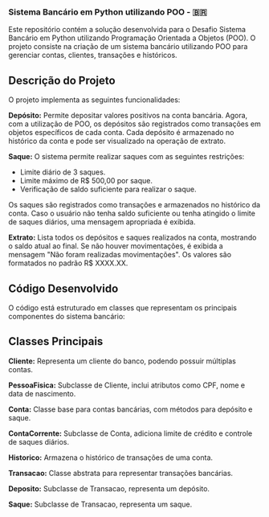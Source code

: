 ### Sistema Bancário em Python utilizando POO - :brazil:
Este repositório contém a solução desenvolvida para o Desafio Sistema Bancário em Python utilizando Programação Orientada a Objetos (POO). O projeto consiste na criação de um sistema bancário utilizando POO para gerenciar contas, clientes, transações e históricos.

## Descrição do Projeto
O projeto implementa as seguintes funcionalidades:

<strong>Depósito:</strong> Permite depositar valores positivos na conta bancária. Agora, com a utilização de POO, os depósitos são registrados como transações em objetos específicos de cada conta. Cada depósito é armazenado no histórico da conta e pode ser visualizado na operação de extrato.

<strong>Saque:</strong> O sistema permite realizar saques com as seguintes restrições:

- Limite diário de 3 saques.
- Limite máximo de R$ 500,00 por saque.
- Verificação de saldo suficiente para realizar o saque.

Os saques são registrados como transações e armazenados no histórico da conta. Caso o usuário não tenha saldo suficiente ou tenha atingido o limite de saques diários, uma mensagem apropriada é exibida.

<strong>Extrato:</strong> Lista todos os depósitos e saques realizados na conta, mostrando o saldo atual ao final. Se não houver movimentações, é exibida a mensagem "Não foram realizadas movimentações". Os valores são formatados no padrão R$ XXXX.XX.

## Código Desenvolvido
O código está estruturado em classes que representam os principais componentes do sistema bancário:

## Classes Principais
<strong>Cliente:</strong> Representa um cliente do banco, podendo possuir múltiplas contas.

<strong>PessoaFisica:</strong> Subclasse de Cliente, inclui atributos como CPF, nome e data de nascimento.

<strong>Conta:</strong> Classe base para contas bancárias, com métodos para depósito e saque.

<strong>ContaCorrente:</strong> Subclasse de Conta, adiciona limite de crédito e controle de saques diários.

<strong>Historico:</strong> Armazena o histórico de transações de uma conta.

<strong>Transacao:</strong> Classe abstrata para representar transações bancárias.

<strong>Deposito:</strong> Subclasse de Transacao, representa um depósito.

<strong>Saque:</strong> Subclasse de Transacao, representa um saque.
